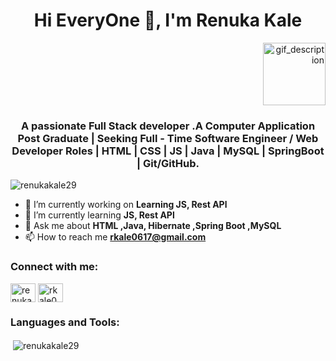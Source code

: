 <!-- Background Image -->
<div style="background-image: url('[background_image_url](https://www.google.com/imgres?imgurl=https%3A%2F%2Fraw.githubusercontent.com%2Fmrtonyhuynh%2Fmrtonyhuynh%2Fmaster%2Fbackground.jpg&tbnid=2FBTIvlaA6lwgM&vet=12ahUKEwingqm7naiEAxWg26ACHbXZAtwQMygCegQIARBT..i&imgrefurl=https%3A%2F%2Fgithub.com%2Fmrtonyhuynh&docid=bZoRvWeqU1JJ3M&w=1600&h=900&q=background%20image%20for%20full%20stack%20web%20developer%20for%20github&ved=2ahUKEwingqm7naiEAxWg26ACHbXZAtwQMygCegQIARBT)');">
  
  <!-- Header with GIF -->
  <h1 align="center">Hi EveryOne 👋, I'm Renuka Kale</h1>
  <p align="right"><img src="gif_url" alt="gif_description" width="100"></p>
  
  <!-- Your content -->
  <h3 align="center">A passionate Full Stack developer .A Computer Application Post Graduate | Seeking Full - Time Software Engineer / Web Developer Roles | HTML | CSS | JS | Java | MySQL | SpringBoot | Git/GitHub.</h3>

  <p align="left"> <img src="https://komarev.com/ghpvc/?username=renukakale29&label=Profile%20views&color=0e75b6&style=flat" alt="renukakale29" /> </p>

  - 🔭 I’m currently working on **Learning JS, Rest APl**
  - 🌱 I’m currently learning **JS, Rest APl**
  - 💬 Ask me about **HTML ,Java, Hibernate ,Spring Boot ,MySQL**
  - 📫 How to reach me **rkale0617@gmail.com**

  <h3 align="left">Connect with me:</h3>
  <p align="left">
    <a href="https://linkedin.com/in/renukakale2908" target="blank"><img align="center" src="https://raw.githubusercontent.com/rahuldkjain/github-profile-readme-generator/master/src/images/icons/Social/linked-in-alt.svg" alt="renukakale2908" height="30" width="40" /></a>
    <a href="https://www.hackerrank.com/rkale0617" target="blank"><img align="center" src="https://raw.githubusercontent.com/rahuldkjain/github-profile-readme-generator/master/src/images/icons/Social/hackerrank.svg" alt="rkale0617" height="30" width="40" /></a>
  </p>

  <h3 align="left">Languages and Tools:</h3>
  <p align="left"> 
    <!-- Your languages and tools icons -->
  </p>

  <p>&nbsp;<img align="center" src="https://github-readme-stats.vercel.app/api?username=renukakale29&show_icons=true&locale=en" alt="renukakale29" /></p>
</div>
